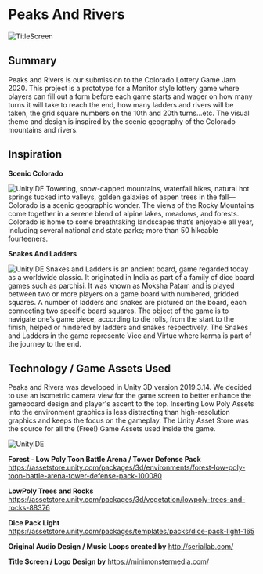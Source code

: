 # Peaks And Rivers

![TitleScreen](../../blob/master/src/Assets/Images/tItleScreen.png)

## Summary
Peaks and Rivers is our submission to the Colorado Lottery Game Jam 2020. This project is a prototype for a Monitor style lottery game where players can fill out a form before each game starts and wager on how many turns it will take to reach the end, how many ladders and rivers will be taken, the grid square numbers on the 10th and 20th turns...etc. The visual theme and design is inspired by the scenic geography of the Colorado mountains and rivers.

## Inspiration
**Scenic Colorado**

![UnityIDE](../../blob/master/src/Assets/Images/RockyMountains.jpg)
Towering, snow-capped mountains, waterfall hikes, natural hot springs tucked into valleys, golden galaxies of aspen trees in the fall—Colorado is a scenic geographic wonder. The views of the Rocky Mountains come together in a serene blend of alpine lakes, meadows, and forests. Colorado is home to some breathtaking landscapes that’s enjoyable all year, including several national and state parks; more than 50 hikeable fourteeners.

**Snakes And Ladders**

![UnityIDE](../../blob/master/src/Assets/Images/childsgame.jpg)
Snakes and Ladders is an ancient board, game regarded today as a worldwide classic. It originated in India as part of a family of dice board games such as parchisi. It was known as Moksha Patam and is played between two or more players on a game board with numbered, gridded squares. A number of ladders and snakes are pictured on the board, each connecting two specific board squares. The object of the game is to navigate one’s game piece, according to die rolls, from the start to the finish, helped or hindered by ladders and snakes respectively. The Snakes and Ladders in the game represente Vice and Virtue where karma is part of the journey to the end.

## Technology / Game Assets Used
Peaks and Rivers was developed in Unity 3D version 2019.3.14. We decided to use an isometric camera view for the game screen to better enhance the gameboard design and player's ascent to the top. Inserting Low Poly Assets into the environment graphics is less distracting than high-resolution graphics and keeps the focus on the gameplay. The Unity Asset Store was the source for all the (Free!) Game Assets used inside the game. 

![UnityIDE](../../blob/master/src/Assets/Images/IDE.png)

**Forest - Low Poly Toon Battle Arena / Tower Defense Pack**
https://assetstore.unity.com/packages/3d/environments/forest-low-poly-toon-battle-arena-tower-defense-pack-100080

**LowPoly Trees and Rocks**
https://assetstore.unity.com/packages/3d/vegetation/lowpoly-trees-and-rocks-88376

**Dice Pack Light**
https://assetstore.unity.com/packages/templates/packs/dice-pack-light-165

**Original Audio Design / Music Loops created by**
http://seriallab.com/

**Title Screen / Logo Design by**
https://minimonstermedia.com/
